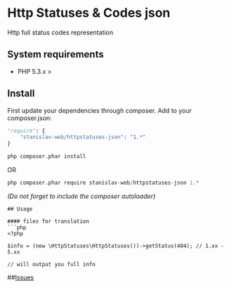 # Http Statuses & Codes json
Http full status codes representation

## System requirements
- PHP 5.3.x >

## Install
First update your dependencies through composer. Add to your composer.json:
```python
"require": {
    "stanislav-web/httpstatuses-json": "1.*"
}
```
```python
php composer.phar install
```
OR
```python
php composer.phar require stanislav-web/httpstatuses-json 1.*
```
_(Do not forget to include the composer autoloader)_

```
## Usage

#### files for translation
```php
<?php

$info = (new \HttpStatuses\HttpStatuses())->getStatus(404); // 1.xx - 5.xx

// will output you full info
```

##[Issues](https://github.com/stanislav-web/httpstatuses-json/issues "Issues")
